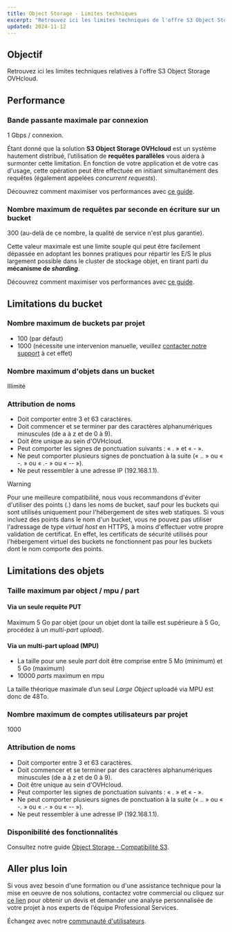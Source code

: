 ```yaml
---
title: Object Storage - Limites techniques
excerpt: "Retrouvez ici les limites techniques de l'offre S3 Object Storage"
updated: 2024-11-12
---
```


## Objectif

Retrouvez ici les limites techniques relatives à l'offre S3 Object Storage OVHcloud.

## Performance

### Bande passante maximale par connexion

1 Gbps / connexion.

Étant donné que la solution **S3 Object Storage OVHcloud** est un système hautement distribué, l’utilisation de **requêtes parallèles** vous aidera à surmonter cette limitation. En fonction de votre application et de votre cas d'usage, cette opération peut être effectuée en initiant simultanément des requêtes (également appelées *concurrent requests*).

Découvrez comment maximiser vos performances avec [ce guide](/pages/storage_and_backup/object_storage/s3_performance_optimization).

### Nombre maximum de requêtes par seconde en écriture sur un bucket

300 (au-delà de ce nombre, la qualité de service n'est plus garantie).

Cette valeur maximale est une limite souple qui peut être facilement dépassée en adoptant les bonnes pratiques pour répartir les E/S le plus largement possible dans le cluster de stockage objet, en tirant parti du **mécanisme de *sharding***.

Découvrez comment maximiser vos performances avec [ce guide](/pages/storage_and_backup/object_storage/s3_performance_optimization).

## Limitations du bucket

### Nombre maximum de buckets par projet

- 100 (par défaut)
- 1000 (nécessite une intervenion manuelle, veuillez [contacter notre support](https://help.ovhcloud.com/csm?id=csm_get_help) à cet effet)

### Nombre maximum d'objets dans un bucket

Illimité

### Attribution de noms

- Doit comporter entre 3 et 63 caractères.
- Doit commencer et se terminer par des caractères alphanumériques minuscules (de a à z et de 0 à 9).
- Doit être unique au sein d'OVHcloud.
- Peut comporter les signes de ponctuation suivants : « . » et « - ».
- Ne peut comporter plusieurs signes de ponctuation à la suite (« .. » ou « -. » ou « .- » ou « -- »).
- Ne peut ressembler à une adresse IP (192.168.1.1).

> [!warning]
>
> Pour une meilleure compatibilité, nous vous recommandons d'éviter d'utiliser des points (.) dans les noms de bucket, sauf pour les buckets qui sont utilisés uniquement pour l'hébergement de sites web statiques. Si vous incluez des points dans le nom d'un bucket, vous ne pouvez pas utiliser l'adressage de type *virtual host* en HTTPS, à moins d'effectuer votre propre validation de certificat. En effet, les certificats de sécurité utilisés pour l'hébergement virtuel des buckets ne fonctionnent pas pour les buckets dont le nom comporte des points.
>

## Limitations des objets

### Taille maximum par object / mpu / part

#### Via un seule requête PUT

Maximum 5 Go par objet (pour un objet dont la taille est supérieure à 5 Go, procédez à un *multi-part upload*).

#### Via un multi-part upload (MPU)

- La taille pour une seule *part* doit être comprise entre 5 Mo (minimum) et 5 Go (maximum)
- 10000 *parts* maximum en mpu

La taille théorique maximale d’un seul *Large Object* uploadé via MPU est donc de 48To.

### Nombre maximum de comptes utilisateurs par projet

1000

### Attribution de noms

- Doit comporter entre 3 et 63 caractères.
- Doit commencer et se terminer par des caractères alphanumériques minuscules (de a à z et de 0 à 9).
- Doit être unique au sein d'OVHcloud.
- Peut comporter les signes de ponctuation suivants : « . » et « - ».
- Ne peut comporter plusieurs signes de ponctuation à la suite (« .. » ou « -. » ou « .- » ou « -- »).
- Ne peut ressembler à une adresse IP (192.168.1.1).

### Disponibilité des fonctionnalités

Consultez notre guide [Object Storage - Compatibilité S3](storage_and_backup/object_storage/s3_s3_compliancy).

## Aller plus loin

Si vous avez besoin d'une formation ou d'une assistance technique pour la mise en oeuvre de nos solutions, contactez votre commercial ou cliquez sur [ce lien](/links/professional-services) pour obtenir un devis et demander une analyse personnalisée de votre projet à nos experts de l’équipe Professional Services.

Échangez avec notre [communauté d'utilisateurs](/links/community).
